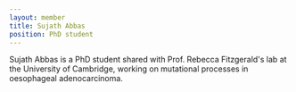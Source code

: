 ```yaml
---
layout: member
title: Sujath Abbas
position: PhD student
---
```


Sujath Abbas is a PhD student shared with Prof. Rebecca Fitzgerald's lab at the University of Cambridge, working on mutational processes in oesophageal adenocarcinoma.